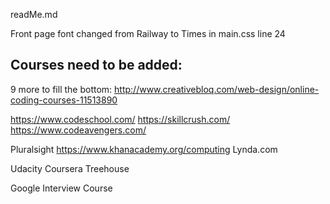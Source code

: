 readMe.md

Front page font changed from Railway to Times in main.css line 24

## Courses need to be added: 

9 more to fill the bottom: 
http://www.creativebloq.com/web-design/online-coding-courses-11513890

https://www.codeschool.com/
https://skillcrush.com/
https://www.codeavengers.com/

Pluralsight
https://www.khanacademy.org/computing
Lynda.com

Udacity
Coursera 
Treehouse

Google Interview Course



